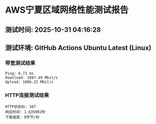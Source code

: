 # AWS宁夏区域网络性能测试报告
## 测试时间: 2025-10-31 04:16:28
## 测试环境: GitHub Actions Ubuntu Latest (Linux)

### 带宽测试结果
```
Ping: 6.71 ms
Download: 1887.49 Mbit/s
Upload: 1886.25 Mbit/s
```

### HTTP连接测试结果
```
HTTP状态码: 307
响应时间: 1.635902秒
下载速度: 0字节/秒
```

